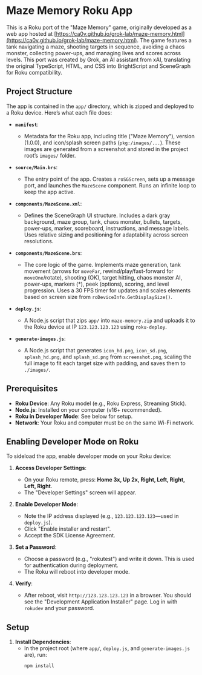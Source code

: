 # Maze Memory Roku App

This is a Roku port of the "Maze Memory" game, originally developed as a web app hosted at [https://ca0v.github.io/grok-lab/maze-memory.html](https://ca0v.github.io/grok-lab/maze-memory.html). The game features a tank navigating a maze, shooting targets in sequence, avoiding a chaos monster, collecting power-ups, and managing lives and scores across levels. This port was created by Grok, an AI assistant from xAI, translating the original TypeScript, HTML, and CSS into BrightScript and SceneGraph for Roku compatibility.

## Project Structure

The app is contained in the `app/` directory, which is zipped and deployed to a Roku device. Here’s what each file does:

- **`manifest`**:

  - Metadata for the Roku app, including title ("Maze Memory"), version (1.0.0), and icon/splash screen paths (`pkg:/images/...`). These images are generated from a screenshot and stored in the project root’s `images/` folder.

- **`source/Main.brs`**:

  - The entry point of the app. Creates a `roSGScreen`, sets up a message port, and launches the `MazeScene` component. Runs an infinite loop to keep the app active.

- **`components/MazeScene.xml`**:

  - Defines the SceneGraph UI structure. Includes a dark gray background, maze group, tank, chaos monster, bullets, targets, power-ups, marker, scoreboard, instructions, and message labels. Uses relative sizing and positioning for adaptability across screen resolutions.

- **`components/MazeScene.brs`**:

  - The core logic of the game. Implements maze generation, tank movement (arrows for `moveFar`, rewind/play/fast-forward for `moveOne`/rotate), shooting (OK), target hitting, chaos monster AI, power-ups, markers (\*), peek (options), scoring, and level progression. Uses a 30 FPS timer for updates and scales elements based on screen size from `roDeviceInfo.GetDisplaySize()`.

- **`deploy.js`**:

  - A Node.js script that zips `app/` into `maze-memory.zip` and uploads it to the Roku device at IP `123.123.123.123` using `roku-deploy`.

- **`generate-images.js`**:
  - A Node.js script that generates `icon_hd.png`, `icon_sd.png`, `splash_hd.png`, and `splash_sd.png` from `screenshot.png`, scaling the full image to fit each target size with padding, and saves them to `./images/`.

## Prerequisites

- **Roku Device**: Any Roku model (e.g., Roku Express, Streaming Stick).
- **Node.js**: Installed on your computer (v16+ recommended).
- **Roku in Developer Mode**: See below for setup.
- **Network**: Your Roku and computer must be on the same Wi-Fi network.

## Enabling Developer Mode on Roku

To sideload the app, enable developer mode on your Roku device:

1. **Access Developer Settings**:

   - On your Roku remote, press: **Home 3x, Up 2x, Right, Left, Right, Left, Right**.
   - The "Developer Settings" screen will appear.

2. **Enable Developer Mode**:

   - Note the IP address displayed (e.g., `123.123.123.123`—used in `deploy.js`).
   - Click "Enable installer and restart".
   - Accept the SDK License Agreement.

3. **Set a Password**:

   - Choose a password (e.g., "rokutest") and write it down. This is used for authentication during deployment.
   - The Roku will reboot into developer mode.

4. **Verify**:
   - After reboot, visit `http://123.123.123.123` in a browser. You should see the "Development Application Installer" page. Log in with `rokudev` and your password.

## Setup

1. **Install Dependencies**:
   - In the project root (where `app/`, `deploy.js`, and `generate-images.js` are), run:
     ```bash
     npm install
     ```
